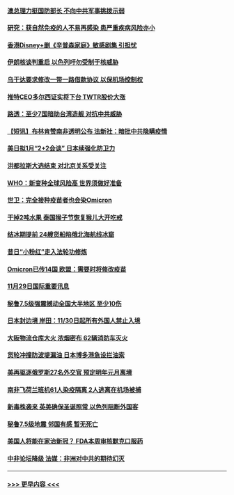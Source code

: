 #### [澳总理力挺国防部长 不向中共军事挑拨示弱](../pages/prog202/a103280631.md?t=11300650) 
#### [研究：获自然免疫的人不易再感染 患严重疾病风险亦小](../pages/prog202/a103280670.md?t=11300650) 
#### [香港Disney+删《辛普森家庭》敏感剧集 引担忧](../pages/prog202/a103280656.md?t=11300650) 
#### [伊朗核谈判重启 以色列吁勿受制于核威胁](../pages/prog202/a103280603.md?t=11300650) 
#### [乌干达要求修改一带一路借款协议 以保机场控制权](../pages/prog202/a103280577.md?t=11300650) 
#### [推特CEO多尔西证实将下台 TWTR股价大涨](../pages/prog202/a103280536.md?t=11300650) 
#### [路透：至少7国暗助台湾造舰 对抗中共威胁](../pages/prog202/a103280502.md?t=11300650) 
#### [【短讯】布林肯赞南非透明公布 法新社：暗批中共隐瞒疫情](../pages/prog202/a103280595.md?t=11300650) 
#### [美日拟1月“2+2会谈”  日本续强化防卫力](../pages/prog202/a103280522.md?t=11300650) 
#### [洪都拉斯大选结束 对北京关系受关注](../pages/prog202/a103280519.md?t=11300650) 
#### [WHO：新变种全球风险高 世界须做好准备](../pages/prog202/a103280330.md?t=11300650) 
#### [世卫：完全接种疫苗者也会染Omicron](../pages/prog202/a103280491.md?t=11300650) 
#### [干掉2吨水果 泰国猴子节恢复猴儿大开吃戒](../pages/prog202/a103280300.md?t=11300650) 
#### [结冰期提前 24艘货船陷俄北海航线冰窟](../pages/prog202/a103280318.md?t=11300650) 
#### [昔日“小粉红”走入法轮功修炼](../pages/prog202/a103280393.md?t=11300650) 
#### [Omicron已传14国 欧盟：需要时将修改疫苗](../pages/prog202/a103280323.md?t=11300650) 
#### [11月29日国际重要讯息](../pages/prog202/a103280321.md?t=11300650) 
#### [秘鲁7.5级强震撼动全国大半地区 至少10伤](../pages/prog202/a103280239.md?t=11300650) 
#### [日本封边境 岸田：11/30日起所有外国人禁止入境](../pages/prog202/a103280238.md?t=11300650) 
#### [大阪物流仓库大火 浓烟密布 62辆消防车灭火](../pages/prog202/a103280209.md?t=11300650) 
#### [货轮冲撞防波堤漏油 日本博多港急设拦油索](../pages/prog202/a103280192.md?t=11300650) 
#### [美再驱逐俄罗斯27名外交官 预定明年元月离境](../pages/prog202/a103280122.md?t=11300650) 
#### [南非飞荷兰班机61人染疫隔离 2人逃离在机场被捕](../pages/prog202/a103280099.md?t=11300650) 
#### [新毒株袭来 英美确保圣诞照常 以色列阻断外国客](../pages/prog202/a103280012.md?t=11300650) 
#### [秘鲁7.5级地震 邻国有感 暂无死亡](../pages/prog202/a103279998.md?t=11300650) 
#### [美国人将能在家治新冠？ FDA本周审核默克口服药](../pages/prog202/a103279986.md?t=11300650) 
#### [中非论坛降级 法媒：非洲对中共的期待幻灭](../pages/prog202/a103279983.md?t=11300650) 

----
#### [ >>> 更早内容 <<< ](../indexes/prog202-earlier.md)
